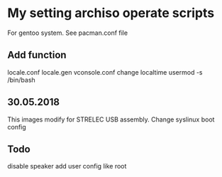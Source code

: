My setting archiso operate scripts
=====================================
For gentoo system. See pacman.conf file

## Add function

locale.conf
locale.gen
vconsole.conf
change localtime
usermod -s /bin/bash

## 30.05.2018
This images modify for STRELEC USB assembly. Change syslinux boot config


## Todo
disable speaker
add user config like root


